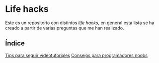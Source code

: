 # Life hacks

Este es un repositorio con distintos *life hacks*, en general esta lista se ha creado a partir de varias preguntas que me han realizado.

## Índice

[Tips para seguir videotutoriales](docs/tips-videotutorials.md)
[Consejos para programadores noobs](docs/tips-noob-programmer.md)
